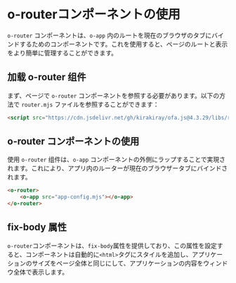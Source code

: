 # o-routerコンポーネントの使用

`o-router` コンポーネントは、`o-app` 内のルートを現在のブラウザのタブにバインドするためのコンポーネントです。これを使用すると、ページのルートと表示をより簡単に管理することができます。

## 加载 o-router 组件

まず、ページで `o-router` コンポーネントを参照する必要があります。以下の方法で `router.mjs` ファイルを参照することができます：

```html
<script src="https://cdn.jsdelivr.net/gh/kirakiray/ofa.js@4.3.29/libs/router/dist/router.min.js"></script>
```

## o-router コンポーネントの使用

使用 `o-router` 组件は、`o-app` コンポーネントの外側にラップすることで実現されます。これにより、アプリ内のルーターが現在のブラウザータブにバインドされます。

```html
<o-router>
    <o-app src="app-config.mjs"></o-app>
</o-router>
```

## fix-body 属性

`o-router`コンポーネントは、`fix-body`属性を提供しており、この属性を設定すると、コンポーネントは自動的に`<html>`タグにスタイルを追加し、アプリケーションのサイズをページ全体と同じにして、アプリケーションの内容をウィンドウ全体で表示します。

<!DOCTYPE html>
<html lang="jp">
  <head>
    <meta charset="UTF-8" />
    <meta name="viewport" content="width=device-width, initial-scale=1.0" />
    <title>router test</title>
    <script src="ofa.js"></script>
    <!-- ローカル o-router コンポーネントを読み込む -->
    <script src="https://cdn.jsdelivr.net/gh/kirakiray/ofa.js@4.3.29/libs/router/dist/router.min.js"></script>
  </head>
  <body>
    <!-- o-router コンポーネントを使用し、fix-body 属性を設定 -->
    <o-router fix-body> 
      <o-app src="app-config.mjs"></o-app>
    </o-router>
  </body>
</html>